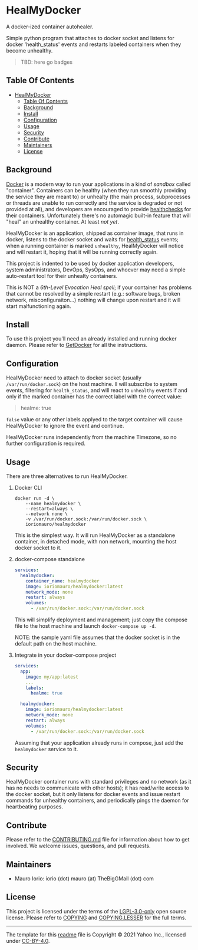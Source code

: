 # HealMyDocker

A docker-ized container autohealer.

Simple python program that attaches to docker socket and listens for docker
'health_status' events and restarts labeled containers when they become
unhealthy.

> TBD: here go badges

## Table Of Contents

- [HealMyDocker](#healmydocker)
  - [Table Of Contents](#table-of-contents)
  - [Background](#background)
  - [Install](#install)
  - [Configuration](#configuration)
  - [Usage](#usage)
  - [Security](#security)
  - [Contribute](#contribute)
  - [Maintainers](#maintainers)
  - [License](#license)

## Background

[Docker][4] is a modern way to run your applications in a kind of *sandbox*
called "container". Containers can be healthy (when they run smoothly providing
the service they are meant to) or unhealty (the main process, subprocesses or
threads are unable to run correctly and the service is degraded or not
provided at all), and developers are encouraged to provide [healthchecks][5] for
their containers. Unfortunately there's no automagic built-in feature that will
"heal" an unhealthy container. At least *not yet*.

HealMyDocker is an application, shipped as container image, that runs in docker,
listens to the docker socket and waits for [health_status][6] events; when
a running container is marked `unhealthy`, HealMyDocker will notice and will
restart it, hoping that it will be running correctly again.

This project is indented to be used by docker application developers, system
administrators, DevOps, SysOps, and whoever may need a simple auto-restart
tool for their unhealty containers.

This is NOT a *6th-Level Evocation Heal spell*; if your container has problems
that cannot be resolved by a simple restart (e.g.: software bugs, broken
network, misconfiguraiton...) nothing will change upon restart and it will
start malfunctioning again.

## Install

To use this project you'll need an already installed and running docker daemon.
Please refer to [GetDocker](https://docs.docker.com/get-started/get-docker/) for
all the instructions.

## Configuration

HealMyDocker need to attach to docker socket (usually `/var/run/docker.sock`)
on the host machine. Il will subscribe to system events, filtering for
`health_status`, and will react to `unhealthy` events if and only if the
marked container has the correct label with the correct value:

> healme: true

`false` value or any other labels applyed to the target container will cause
HealMyDocker to ignore the event and continue.

HealMyDocker runs independently from the machine Timezone, so no further
configuration is required.

## Usage

There are three alternatives to run HealMyDocker.

1.  Docker CLI

    ```shell
    docker run -d \
        --name healmydocker \
        --restart=always \
        --network none \
        -v /var/run/docker.sock:/var/run/docker.sock \
        ioriomauro/healmydocker
    ```

    This is the simplest way. It will run HealMyDocker as a standalone
    container, in detached mode, with non network, mounting the host docker
    socket to it.

2.  docker-compose standalone

    ```yaml
    services:
      healmydocker:
        container_name: healmydocker
        image: ioriomauro/healmydocker:latest
        network_mode: none
        restart: always
        volumes:
          - /var/run/docker.sock:/var/run/docker.sock
    ```

    This will simplify deployment and management; just copy the compose file
    to the host machine and launch `docker-compose up -d`.

    NOTE: the sample yaml file assumes that the docker socket is in the default
    path on the host machine.

3.  Integrate in your docker-compose project

    ```yaml
    services:
      app:
        image: my/app:latest
        ...
        labels:
          healme: true

      healmydocker:
        image: ioriomauro/healmydocker:latest
        network_mode: none
        restart: always
        volumes:
          - /var/run/docker.sock:/var/run/docker.sock
    ```

    Assuming that your application already runs in compose, just add the
    `healmydocker` service to it.

## Security

HealMyDocker container runs with standard privileges and no network (as it
has no needs to communicate with other hosts); it has read/write access to the
docker socket, but it only listens for docker events and issue restart commands
for unhealthy containers, and periodically pings the daemon for heartbeating
purposes.

## Contribute

Please refer to the [CONTRIBUTING.md](./CONTRIBUTING.md) file for information
about how to get involved. We welcome issues, questions, and pull requests.

## Maintainers

- Mauro Iorio: iorio (dot) mauro (at) TheBigGMail (dot) com

## License

This project is licensed under the terms of the [LGPL-3.0-only][1] open source
license. Please refer to [COPYING](./COPYING) and
[COPYING.LESSER](./COPYING.LESSER) for the full terms.

---

The template for this [readme][2] file is Copyright © 2021 Yahoo Inc., licensed
under [CC-BY-4.0][3].

[1]: https://www.gnu.org/licenses/lgpl+gpl-3.0.txt "GNU LESSER GENERAL PUBLIC LICENSE 3"
[2]: https://yahoo.github.io/oss-guide/docs/publishing/publishing-template/Spec-READ-AND-DELETE.html#open-source-skeleton-template "Open Source Skeleton Template"
[3]: https://creativecommons.org/licenses/by/4.0/legalcode "Creative Commons Attribution 4.0 International"
[4]: https://www.docker.com "docker.com"
[5]: https://docs.docker.com/reference/dockerfile/#healthcheck "Dockerfile HEALTHCHECK"
[6]: https://docs.docker.com/reference/cli/docker/system/events/ "Docker System Event"
[7]: https://docs.docker.com/get-started/get-docker/ "Get Docker"
